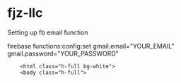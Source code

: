 # fjz-llc
Setting up fb email function

firebase functions:config:set gmail.email="YOUR_EMAIL" gmail.password="YOUR_PASSWORD"



        <html class="h-full bg-white">
        <body class="h-full">
